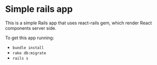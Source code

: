 # Simple rails app

This is a simple Rails app that uses react-rails gem, which render React components server side.

To get this app running:

- `bundle install`
- `rake db:migrate`
- `rails s`
